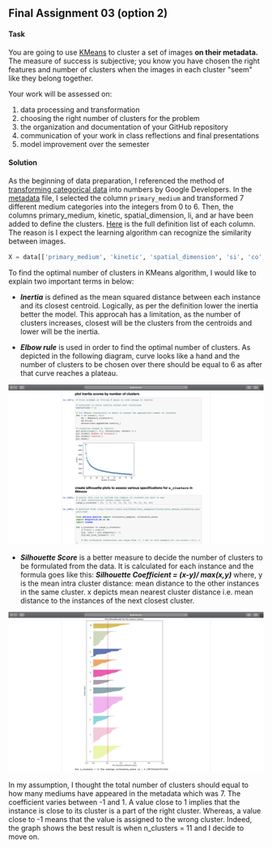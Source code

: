 ## Final Assignment 03 (option 2)

#### Task

You are going to use [KMeans](http://scikit-learn.org/stable/modules/generated/sklearn.cluster.KMeans.html) to cluster a set of images **on their metadata.** The measure of success is subjective; you know you have chosen the right features and number of clusters when the images in each cluster "seem" like they belong together. 

Your work will be assessed on: 
1. data processing and transformation  
2. choosing the right number of clusters for the problem  
3. the organization and documentation of your GitHub repository  
4. communication of your work in class reflections and final presentations  
5. model improvement over the semester

#### Solution

As the beginning of data preparation, I referenced the method of [transforming categorical data](https://developers.google.com/machine-learning/data-prep/transform/transform-categorical) into numbers by Google Developers. In the [metadata](https://github.com/yujunmjiang/machine-learning-spring-20/blob/master/final_assignment_3/cluster_images.csv) file, I selected the column `primary_medium` and transformed 7 different medium categories into the integers from 0 to 6. Then, the columns primary_medium, kinetic, spatial_dimension, li, and ar have been added to define the clusters. [Here](https://github.com/yujunmjiang/machine-learning-spring-20/blob/master/final_assignment_3/cluster_images.csv) is the full definition list of each column. The reason is I expect the learning algorithm can recognize the similarity between images.

```python
X = data[['primary_medium', 'kinetic', 'spatial_dimension', 'si', 'co', 'or', 'sh', 'li', 'ar']]
```

To find the optimal number of clusters in KMeans algorithm, I would like to explain two important terms in below:

* ***Inertia*** is defined as the mean squared distance between each instance and its closest centroid. Logically, as per the definition lower the inertia better the model. This approcah has a limitation, as the number of clusters increases, closest will be the clusters from the centroids and lower will be the inertia.

* ***Elbow rule*** is used in order to find the optimal number of clusters. As depicted in the following diagram, curve looks like a hand and the number of clusters to be chosen over there should be equal to 6 as after that curve reaches a plateau.

<img src="https://github.com/yujunmjiang/machine-learning-spring-20/blob/master/final_assignment_3/image/Screen%20Shot%202020-04-20%20at%2010.17.24%20PM.png">

* ***Silhouette Score*** is a better measure to decide the number of clusters to be formulated from the data. It is calculated for each instance and the formula goes like this: ***Silhouette Coefficient = (x-y)/ max(x,y)*** where, y is the mean intra cluster distance: mean distance to the other instances in the same cluster. x depicts mean nearest cluster distance i.e. mean distance to the instances of the next closest cluster.

<img src="https://github.com/yujunmjiang/machine-learning-spring-20/blob/master/final_assignment_3/image/Screen%20Shot%202020-04-20%20at%2010.18.59%20PM.png">

In my assumption, I thought the total number of clusters should equal to how many mediums have appeared in the metadata which was 7. The coefficient varies between -1 and 1. A value close to 1 implies that the instance is close to its cluster is a part of the right cluster. Whereas, a value close to -1 means that the value is assigned to the wrong cluster. Indeed, the graph shows the best result is when n_clusters = 11 and I decide to move on.
